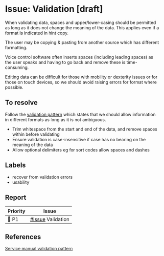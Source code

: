 # Issue: Validation [draft]

When validating data, spaces and upper/lower-casing should be permitted as long as it does not change the meaning of the data. This applies even if a format is indicated in hint copy.

The user may be copying & pasting from another source which has different formatting.

Voice control software often inserts spaces (including leading spaces) as the user speaks and having to go back and remove these is time-consuming.

Editing data can be difficult for those with mobility or dexterity issues or for those on touch devices, so we should avoid raising errors for format where possible.

## To resolve

Follow the [validation pattern](https://design-system.service.gov.uk/patterns/validation/) which states that we should allow information in different formats as long as it is not ambiguous.

- Trim whitespace from the start and end of the data, and remove spaces within before validating
- Ensure validation is case-insensitive if case has no bearing on the meaning of the data
- Allow optional delimiters eg for sort codes allow spaces and dashes

## Labels

- recover from validation errors
- usability

## Report

| Priority | Issue                 |
| -------- | --------------------- |
| 🔴 P1     | [#issue]() Validation |

## References

[Service manual validation pattern](https://design-system.service.gov.uk/patterns/validation/)
